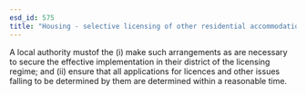 ```yaml
---
esd_id: 575
title: "Housing - selective licensing of other residential accommodation "
---
```


A local authority mustof the  (i) make such arrangements as are necessary to secure the effective implementation in their district of the licensing regime; and  (ii) ensure that all applications for licences and other issues falling to be determined by them are determined within a reasonable time.

